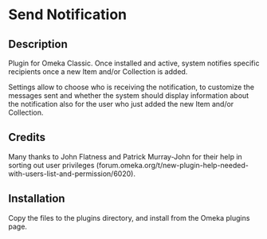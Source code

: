 # Send Notification

## Description

Plugin for Omeka Classic. Once installed and active, system notifies specific recipients once a new Item and/or Collection is added.

Settings allow to choose who is receiving the notification, to customize the messages sent and whether the system should display information about the notification also for the user who just added the new Item and/or Collection.

## Credits
Many thanks to John Flatness and Patrick Murray-John for their help in sorting out user privileges (forum.omeka.org/t/new-plugin-help-needed-with-users-list-and-permission/6020).

## Installation

Copy the files to the plugins directory, and install from the Omeka plugins page.
